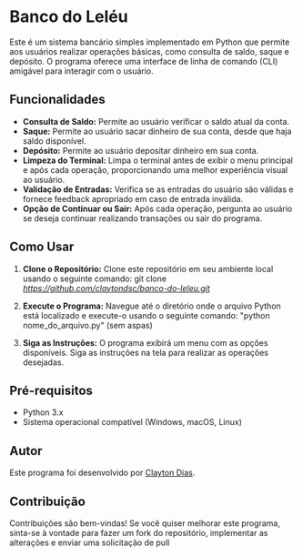 # Banco do Leléu

Este é um sistema bancário simples implementado em Python que permite aos usuários realizar operações básicas, como consulta de saldo, saque e depósito. O programa oferece uma interface de linha de comando (CLI) amigável para interagir com o usuário.

## Funcionalidades

- **Consulta de Saldo:** Permite ao usuário verificar o saldo atual da conta.
- **Saque:** Permite ao usuário sacar dinheiro de sua conta, desde que haja saldo disponível.
- **Depósito:** Permite ao usuário depositar dinheiro em sua conta.
- **Limpeza do Terminal:** Limpa o terminal antes de exibir o menu principal e após cada operação, proporcionando uma melhor experiência visual ao usuário.
- **Validação de Entradas:** Verifica se as entradas do usuário são válidas e fornece feedback apropriado em caso de entrada inválida.
- **Opção de Continuar ou Sair:** Após cada operação, pergunta ao usuário se deseja continuar realizando transações ou sair do programa.

## Como Usar

1. **Clone o Repositório:** Clone este repositório em seu ambiente local usando o seguinte comando: git clone *https://github.com/claytondsc/banco-do-leleu.git*

2. **Execute o Programa:** Navegue até o diretório onde o arquivo Python está localizado e execute-o usando o seguinte comando: "python nome_do_arquivo.py" (sem aspas)

3. **Siga as Instruções:** O programa exibirá um menu com as opções disponíveis. Siga as instruções na tela para realizar as operações desejadas.

## Pré-requisitos

- Python 3.x
- Sistema operacional compatível (Windows, macOS, Linux)

## Autor

Este programa foi desenvolvido por [Clayton Dias](https://github.com/claytondsc).

## Contribuição

Contribuições são bem-vindas! Se você quiser melhorar este programa, sinta-se à vontade para fazer um fork do repositório, implementar as alterações e enviar uma solicitação de pull

